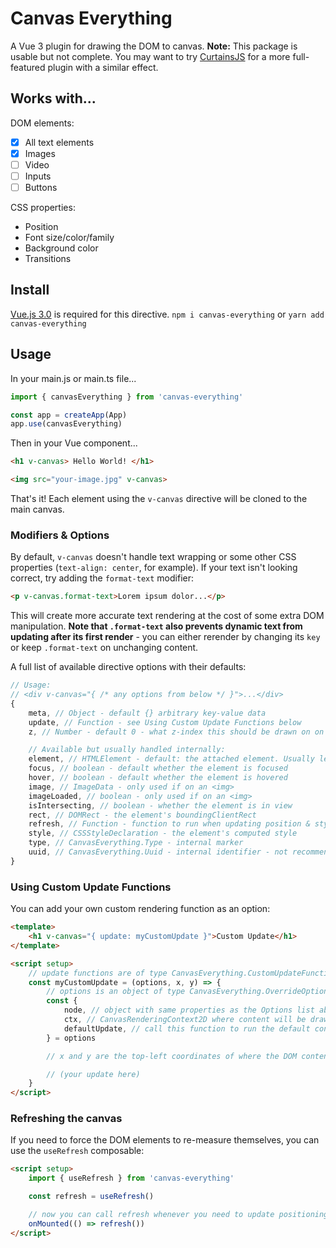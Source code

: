 # Canvas Everything

A Vue 3 plugin for drawing the DOM to canvas. **Note:** This package is usable but not complete. You may want to try [CurtainsJS](https://www.curtainsjs.com/) for a more full-featured plugin with a similar effect.

## Works with...

DOM elements:

-   [x] All text elements
-   [x] Images
-   [ ] Video
-   [ ] Inputs
-   [ ] Buttons

CSS properties:

-   Position
-   Font size/color/family
-   Background color
-   Transitions

## Install

[Vue.js 3.0](https://v3.vuejs.org/) is required for this directive.
`npm i canvas-everything`
or
`yarn add canvas-everything`

## Usage

In your main.js or main.ts file...

```Javascript
import { canvasEverything } from 'canvas-everything'

const app = createApp(App)
app.use(canvasEverything)
```

Then in your Vue component...

```HTML
<h1 v-canvas> Hello World! </h1>

<img src="your-image.jpg" v-canvas>
```

That's it! Each element using the `v-canvas` directive will be cloned to the main canvas.

### Modifiers & Options

By default, `v-canvas` doesn't handle text wrapping or some other CSS properties (`text-align: center`, for example). If your text isn't looking correct, try adding the `format-text` modifier:

```HTML
<p v-canvas.format-text>Lorem ipsum dolor...</p>
```

This will create more accurate text rendering at the cost of some extra DOM manipulation. **Note that `.format-text` also prevents dynamic text from updating after its first render** - you can either rerender by changing its `key` or keep `.format-text` on unchanging content.

A full list of available directive options with their defaults:

```js
// Usage:
// <div v-canvas="{ /* any options from below */ }">...</div>
{
    meta, // Object - default {} arbitrary key-value data
    update, // Function - see Using Custom Update Functions below
    z, // Number - default 0 - what z-index this should be drawn on on the canvas

    // Available but usually handled internally:
    element, // HTMLElement - default: the attached element. Usually left alone.
    focus, // boolean - default whether the element is focused
    hover, // boolean - default whether the element is hovered
    image, // ImageData - only used if on an <img>
    imageLoaded, // boolean - only used if on an <img>
    isIntersecting, // boolean - whether the element is in view
    rect, // DOMRect - the element's boundingClientRect
    refresh, // Function - function to run when updating position & style
    style, // CSSStyleDeclaration - the element's computed style
    type, // CanvasEverything.Type - internal marker
    uuid, // CanvasEverything.Uuid - internal identifier - not recommended to change
}
```

### Using Custom Update Functions

You can add your own custom rendering function as an option:

```html
<template>
    <h1 v-canvas="{ update: myCustomUpdate }">Custom Update</h1>
</template>

<script setup>
    // update functions are of type CanvasEverything.CustomUpdateFunction
    const myCustomUpdate = (options, x, y) => {
        // options is an object of type CanvasEverything.OverrideOptions
        const {
            node, // object with same properties as the Options list above
            ctx, // CanvasRenderingContext2D where content will be drawn
            defaultUpdate, // call this function to run the default content render
        } = options

        // x and y are the top-left coordinates of where the DOM content would appear

        // (your update here)
    }
</script>
```

### Refreshing the canvas

If you need to force the DOM elements to re-measure themselves, you can use the `useRefresh` composable:

```html
<script setup>
    import { useRefresh } from 'canvas-everything'

    const refresh = useRefresh()

    // now you can call refresh whenever you need to update positioning
    onMounted(() => refresh())
</script>
```

